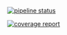 [![pipeline status](https://course.selab.software/stv-gitlab/112598045/GeoProject/badges/master/pipeline.svg)](https://course.selab.software/stv-gitlab/112598045/GeoProject/commits/master)

[![coverage report](https://course.selab.software/stv-gitlab/112598045/GeoProject/badges/master/coverage.svg)](https://course.selab.software/stv-gitlab/112598045/GeoProject/commits/master)
